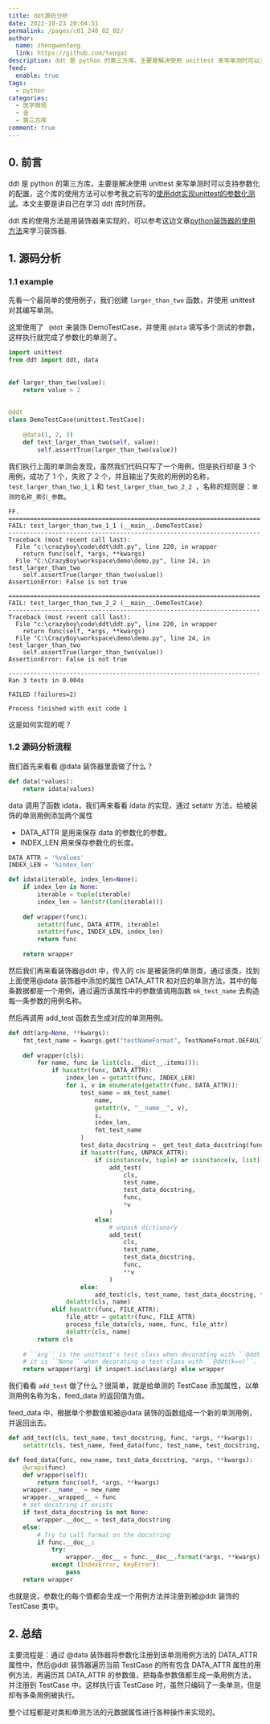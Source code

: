 ```yaml
---
title: ddt源码分析
date: 2022-10-23 20:04:51
permalink: /pages/c01_240_02_02/
author: 
  name: zhengwenfeng
  link: https://github.com/tenqaz
description: ddt 是 python 的第三方库，主要是解决使用 unittest 来写单测时可以支持参数化的配置，本文介绍源码解析该库，理解它的实现过程。
feed: 
  enable: true
tags: 
  - python
categories: 
  - 医学微视
  - 金
  - 第三方库
comment: true
---
```

## 0. 前言

ddt 是 python 的第三方库，主要是解决使用 unittest 来写单测时可以支持参数化的配置，这个库的使用方法可以参考我之前写的[使用ddt实现unittest的参数化测试](https://www.zhengwenfeng.com/pages/8d9ab9/)。本文主要是讲自己在学习 ddt 库时所获。

ddt 库的使用方法是用装饰器来实现的，可以参考这边文章[python装饰器的使用方法](https://www.zhengwenfeng.com/pages/7434f1/)来学习装饰器.

## 1. 源码分析

### 1.1 example

先看一个最简单的使用例子，我们创建 `larger_than_two` 函数，并使用 unittest 对其编写单测。

这里使用了  ` @ddt` 来装饰 DemoTestCase，并使用 `@data` 填写多个测试的参数，这样执行就完成了参数化的单测了。

```python
import unittest  
from ddt import ddt, data  
  
  
def larger_than_two(value):  
    return value > 2  
  
  
@ddt  
class DemoTestCase(unittest.TestCase):  
  
    @data(1, 2, 3)  
    def test_larger_than_two(self, value):  
        self.assertTrue(larger_than_two(value))
```

我们执行上面的单测会发现，虽然我们代码只写了一个用例，但是执行却是 3 个用例，成功了 1 个，失败了 2 个，并且输出了失败的用例的名称，`test_larger_than_two_1_1` 和 `test_larger_than_two_2_2 `，名称的规则是：`单测的名称_索引_参数`。

```
FF.
======================================================================
FAIL: test_larger_than_two_1_1 (__main__.DemoTestCase)
----------------------------------------------------------------------
Traceback (most recent call last):
  File "c:\crazyboy\code\ddt\ddt.py", line 220, in wrapper
    return func(self, *args, **kwargs)
  File "C:\CrazyBoy\workspace\demo\demo.py", line 24, in test_larger_than_two
    self.assertTrue(larger_than_two(value))
AssertionError: False is not true

======================================================================
FAIL: test_larger_than_two_2_2 (__main__.DemoTestCase)
----------------------------------------------------------------------
Traceback (most recent call last):
  File "c:\crazyboy\code\ddt\ddt.py", line 220, in wrapper
    return func(self, *args, **kwargs)
  File "C:\CrazyBoy\workspace\demo\demo.py", line 24, in test_larger_than_two
    self.assertTrue(larger_than_two(value))
AssertionError: False is not true

----------------------------------------------------------------------
Ran 3 tests in 0.004s

FAILED (failures=2)

Process finished with exit code 1

```

这是如何实现的呢？

### 1.2 源码分析流程

我们首先来看看 @data 装饰器里面做了什么？

```python
def data(*values):  
    return idata(values)
```

data 调用了函数 idata，我们再来看看 idata 的实现，通过 setattr 方法，给被装饰的单测用例添加两个属性

* DATA_ATTR 是用来保存 data 的参数化的参数。
* INDEX_LEN 用来保存参数化的长度。

```python
DATA_ATTR = '%values'
INDEX_LEN = '%index_len'

def idata(iterable, index_len=None):  
    if index_len is None:  
        iterable = tuple(iterable)  
        index_len = len(str(len(iterable)))  
  
    def wrapper(func):  
        setattr(func, DATA_ATTR, iterable)  
        setattr(func, INDEX_LEN, index_len)  
        return func  
  
    return wrapper
```

然后我们再来看装饰器@ddt 中，传入的 cls 是被装饰的单测类，通过该类，找到上面使用@data 装饰器中添加的属性 DATA_ATTR 和对应的单测方法，其中的每条数据都是一个用例，通过遍历该属性中的参数值调用函数 `mk_test_name` 去构造每一条参数的用例名称。

然后再调用 add_test 函数去生成对应的单测用例。

```python
def ddt(arg=None, **kwargs):
	fmt_test_name = kwargs.get("testNameFormat", TestNameFormat.DEFAULT)  
	  
	def wrapper(cls):  
	    for name, func in list(cls.__dict__.items()):  
	        if hasattr(func, DATA_ATTR):  
	            index_len = getattr(func, INDEX_LEN)  
	            for i, v in enumerate(getattr(func, DATA_ATTR)):  
	                test_name = mk_test_name(  
	                    name,  
	                    getattr(v, "__name__", v),  
	                    i,  
	                    index_len,  
	                    fmt_test_name  
	                )  
	                test_data_docstring = _get_test_data_docstring(func, v)  
	                if hasattr(func, UNPACK_ATTR):  
	                    if isinstance(v, tuple) or isinstance(v, list):  
	                        add_test(  
	                            cls,  
	                            test_name,  
	                            test_data_docstring,  
	                            func,  
	                            *v  
	                        )  
	                    else:  
	                        # unpack dictionary  
	                        add_test(  
	                            cls,  
	                            test_name,  
	                            test_data_docstring,  
	                            func,  
	                            **v  
	                        )  
	                else:  
	                    add_test(cls, test_name, test_data_docstring, func, v)  
	            delattr(cls, name)  
	        elif hasattr(func, FILE_ATTR):  
	            file_attr = getattr(func, FILE_ATTR)  
	            process_file_data(cls, name, func, file_attr)  
	            delattr(cls, name)  
	    return cls  
	  
	# ``arg`` is the unittest's test class when decorating with ``@ddt`` while  
	# it is ``None`` when decorating a test class with ``@ddt(k=v)``.  
	return wrapper(arg) if inspect.isclass(arg) else wrapper
```

我们看看 `add_test` 做了什么？很简单，就是给单测的 TestCase 添加属性，以单测用例名称为名，feed_data 的返回值为值。

feed_data 中，根据单个参数值和被@data 装饰的函数组成一个新的单测用例，并返回出去。

```python
def add_test(cls, test_name, test_docstring, func, *args, **kwargs):  
	setattr(cls, test_name, feed_data(func, test_name, test_docstring, *args, **kwargs))

def feed_data(func, new_name, test_data_docstring, *args, **kwargs):  
    @wraps(func)  
    def wrapper(self):  
        return func(self, *args, **kwargs)  
    wrapper.__name__ = new_name  
    wrapper.__wrapped__ = func  
    # set docstring if exists  
    if test_data_docstring is not None:  
        wrapper.__doc__ = test_data_docstring  
    else:  
        # Try to call format on the docstring  
        if func.__doc__:  
            try:  
                wrapper.__doc__ = func.__doc__.format(*args, **kwargs)  
            except (IndexError, KeyError):  
				pass  
    return wrapper

```

也就是说，参数化的每个值都会生成一个用例方法并注册到被@ddt 装饰的 TestCase 类中。

## 2. 总结

主要流程是：通过 @data 装饰器将参数化注册到该单测用例方法的 DATA_ATTR 属性中，然后@ddt 装饰器遍历当前 TestCase 的所有包含 DATA_ATTR 属性的用例方法，再遍历其 DATA_ATTR 的参数值，把每条参数值都生成一条用例方法，并注册到 TestCase 中。这样执行该 TestCase 时，虽然只编码了一条单测，但是却有多条用例被执行。

整个过程都是对类和单测方法的元数据属性进行各种操作来实现的。
